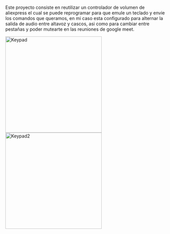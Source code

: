 Este proyecto consiste en reutilizar un controlador de volumen de aliexpress el cual se puede reprogramar para que emule un teclado y envie los comandos que queramos, en mi caso esta configurado para alternar la salida de audio entre altavoz y cascos, asi como para cambiar entre pestañas y poder mutearte en las reuniones de google meet.




<p float="left">
  <img src="https://instagram.fsvq4-1.fna.fbcdn.net/v/t51.2885-15/sh0.08/e35/s750x750/146876809_416346079625255_7294764331149685535_n.jpg?tp=1&_nc_ht=instagram.fsvq4-1.fna.fbcdn.net&_nc_cat=111&_nc_ohc=Q_paDLDXAmkAX_G9P9U&edm=AABBvjUBAAAA&ccb=7-4&oh=28d3e55c08756476c3712357399120cf&oe=60B76DFA&_nc_sid=83d603" alt="Keypad" width=300 />

  <img src="https://instagram.fsvq4-1.fna.fbcdn.net/v/t51.2885-15/e35/145640227_286039922861597_1945743643249586149_n.jpg?tp=1&_nc_ht=instagram.fsvq4-        1.fna.fbcdn.net&_nc_cat=105&_nc_ohc=V4L0VCFT3VoAX_FGkIe&edm=AABBvjUBAAAA&ccb=7-4&oh=8f394bef2961ffe8e1ef2bb1a600e668&oe=60B5F6D8&_nc_sid=83d603" alt="Keypad2" width=300 />
</p>
